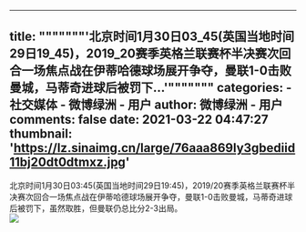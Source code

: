 
---
title: """""""'北京时间1月30日03_45(英国当地时间29日19_45)，2019_20赛季英格兰联赛杯半决赛次回合一场焦点战在伊蒂哈德球场展开争夺，曼联1-0击败曼城，马蒂奇进球后被罚下...'"""""""
categories: 
    - 社交媒体
    - 微博绿洲 - 用户
author: 微博绿洲 - 用户
comments: false
date: 2021-03-22 04:47:27
thumbnail: 'https://lz.sinaimg.cn/large/76aaa869ly3gbediid11bj20dt0dtmxz.jpg'
---

<div>   
北京时间1月30日03:45(英国当地时间29日19:45)，2019/20赛季英格兰联赛杯半决赛次回合一场焦点战在伊蒂哈德球场展开争夺，曼联1-0击败曼城，马蒂奇进球后被罚下，虽然取胜，但曼联仍总比分2-3出局。<br><img src="https://lz.sinaimg.cn/large/76aaa869ly3gbediid11bj20dt0dtmxz.jpg" class="media" referrerpolicy="no-referrer">
            
</div>
            